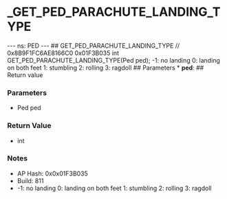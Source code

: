 # _GET_PED_PARACHUTE_LANDING_TYPE

--- ns: PED --- ## GET_PED_PARACHUTE_LANDING_TYPE  // 0x8B9F1FC6AE8166C0 0x01F3B035 int GET_PED_PARACHUTE_LANDING_TYPE(Ped ped);  -1: no landing 0: landing on both feet 1: stumbling 2: rolling 3: ragdoll  ## Parameters * **ped**:  ## Return value

### Parameters
* Ped ped

### Return Value
* int

### Notes
* AP Hash: 0x0x01F3B035
* Build: 811
* -1: no landing
0: landing on both feet
1: stumbling
2: rolling
3: ragdoll

